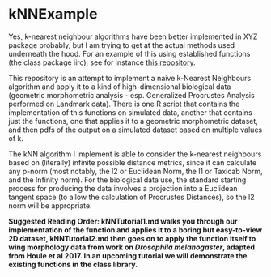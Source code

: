 # kNNExample

Yes, k-nearest neighbour algorithms have been better implemented in XYZ package probably, but I am trying to get at the actual methods used underneath the hood. For an example of this using established functions (the class package iirc), see for instance [this repository](https://github.com/DworkinLab/Wing_Biometrics_2015).

This repository is an attempt to implement a naive k-Nearest Neighbours algorithm and apply it to a kind of high-dimensional biological data (geometric morphometric analysis - esp. Generalized Procrustes Analysis performed on Landmark data).  There is one R script that contains the implementation of this functions on simulated data, another that contains just the functions, one that applies it to a geometric morphometric dataset, and then pdfs of the output on a simulated dataset based on multiple values of k.

The kNN algorithm I implement is able to consider the k-nearest neighbours based on (literally) infinite possible distance metrics, since it can calculate any p-norm (most notably, the l2 or Euclidean Norm, the l1 or Taxicab Norm, and the Infinity norm).  For the biological data use, the standard starting process for producing the data involves a projection into a Euclidean tangent space (to allow the calculation of Procrustes Distances), so the l2 norm will be appropriate.

**Suggested Reading Order: kNNTutorial1.md walks you through our implementation of the function and applies it to a boring but easy-to-view 2D dataset, kNNTutorial2.md then goes on to apply the function itself to wing morphology data from work on *Drosophila melanogaster*, adapted from Houle et al 2017.  In an upcoming tutorial we will demonstrate the existing functions in the class library.**
